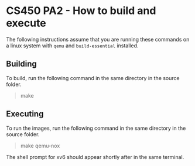 # CS450 PA2 - How to build and execute

The following instructions assume that you are running these commands on a linux system with `qemu` and `build-essential` installed.

## Building

To build, run the following command in the same directory in the source folder.
> make

## Executing

To run the images, run the following command in the same directory in the source folder.
> make qemu-nox

The shell prompt for xv6 should appear shortly after in the same terminal.